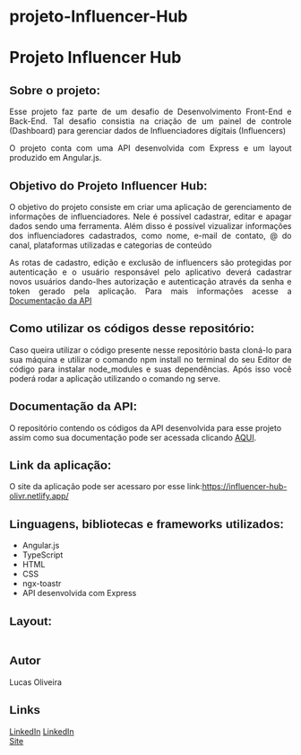 # projeto-Influencer-Hub

<h1>Projeto Influencer Hub</h1>

<h2 style="font-family: sans-serif;">Sobre o projeto:</h2>

<p style="text-align: justify;">
  Esse projeto faz parte de um desafio de Desenvolvimento Front-End e Back-End. Tal desafio consistia na criação de um painel de controle (Dashboard) para gerenciar dados de Influenciadores dígitais (Influencers)
</p>

<p style="text-align: justify;">
O projeto conta com uma API desenvolvida com Express e um layout produzido em Angular.js.
</p>

<h2 style="font-family: sans-serif;">Objetivo do Projeto Influencer Hub:</h2>

<p style="text-align: justify;">
O objetivo do projeto consiste em criar uma aplicação de gerenciamento de informações de influenciadores. Nele é possível cadastrar, editar e apagar dados sendo uma ferramenta. Além disso é possível vizualizar informações dos influenciadores cadastrados, como nome, e-mail de contato, @ do canal, plataformas utilizadas  e categorias de conteúdo
</p>

<p style="text-align: justify;">
As rotas de cadastro, edição e exclusão de influencers são protegidas por autenticação e o usuário responsável pelo aplicativo deverá cadastrar novos usuários dando-lhes autorização e autenticação através da senha e token gerado pela aplicação. Para mais informações acesse a <a href="https://github.com/LucasOliveria/Api-Projeto-Influencer-Hub" target="_blank">Documentação da API</a> 
</p>

<h2 style="font-family: sans-serif;">Como utilizar os códigos desse repositório:</h2>

<p style="text-align: justify;">
    Caso queira utilizar o código presente nesse repositório basta cloná-lo para sua máquina e utilizar o comando npm install no terminal do seu Editor de código para instalar node_modules e suas dependências. Após isso você poderá rodar a aplicação utilizando o comando ng serve.
</p>

<h2 style="font-family: sans-serif;">Documentação da API:</h2>

O repositório contendo os códigos da API desenvolvida para esse projeto assim como sua documentação pode ser acessada clicando <a href="https://github.com/LucasOliveria/Api-Projeto-Influencer-Hub" target="_blank">AQUI</a>.

<h2 style="font-family: sans-serif;">Link da aplicação:</h2>

O site da aplicação pode ser acessaro por esse link:<a href="https://influencer-hub-olivr.netlify.app/" target="_blank">https://influencer-hub-olivr.netlify.app/</a> 

<h2 style="font-family: sans-serif;">Linguagens, bibliotecas e frameworks utilizados:</h2>

<ul>
    <li>Angular.js</li>
    <li>TypeScript</li>
    <li>HTML</li>
    <li>CSS</li>
    <li>ngx-toastr</li>
    <li>API desenvolvida com Express</li>
</ul>

<h2 style="font-family: sans-serif;">Layout:</h2>

<img src="./src/images/Login.png" alt="">
<br/>
<img src="./src/images/Cadastro-de-usuário.png" alt="">
<br/>
<img src="./src/images/Home.png" alt="">
<br/>
<img src="./src/images/Cadastro-de-influencer.png" alt="">
<br/>
<img src="./src/images/Editar-influencer.png" alt="">
<br/>
<img src="./src/images/Layout-mobile-1.png" alt="">
<br/>
<img src="./src/images/Layout-mobile-2.png" alt="">
<br/>
<img src="./src/images/Layout-mobile-3.png" alt="">

<h2 style="font-family: sans-serif;">Autor</h2>

<p>Lucas Oliveira</p>

<h2 style="font-family: sans-serif;">Links</h2>

<a href="http://www.linkedin.com/in/lucas-de-oliveira-5b8a5532" target="_blank">LinkedIn</a>
<a href="https://www.linkedin.com/in/lucas-oliveira-5b8a5532/" target="_blank">LinkedIn</a>
<br>
<a href="https://influencer-hub-olivr.netlify.app/" target="_blank">Site</a> 
